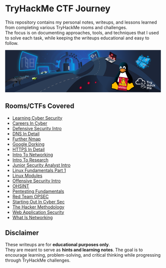# TryHackMe CTF Journey

This repository contains my personal notes, writeups, and lessons learned from completing various TryHackMe rooms and challenges.  
The focus is on documenting approaches, tools, and techniques that I used to solve each task, while keeping the writeups educational and easy to follow.  

![TryHackMe](./tryhackme.png)

## Rooms/CTFs Covered
- [Learning Cyber Security](./beginner-path-intro.md)
- [Careers In Cyber](./careers-in-cyber.md)
- [Defensive Security Intro](./defensive-security-intro.md)
- [DNS In Detail](./dns-in-detail.md)
- [Further Nmap](./further-nmap.md)
- [Google Dorking](./google-dorking.md)
- [HTTPS In Detail](./http-in-detail.md)
- [Intro To Networking](./intro-to-networking.md)
- [Intro To Research](./intro-to-research.md)
- [Junior Security Analyst Intro](./junior-security-analyst-intro.md)
- [Linux Fundamentals Part 1](./linux-fundamentals-part-1.md)
- [Linux Modules](./linux-modules.md)
- [Offensive Security Intro](./offensive-security-intro.md)
- [OHSINT](./ohsint.md)
- [Pentesting Fundamentals](./pentesting-fundamentals.md)
- [Red Team OPSEC](./red-team-opsec.md)
- [Starting Out In Cyber Sec](./starting-out-in-cyber-sec.md.md)
- [The Hacker Methodology](./the-hacker-methodology.md)
- [Web Application Security](./web-application-security.md)
- [What Is Networking](./whatisnetworking.md)

## Disclaimer
These writeups are for **educational purposes only**.  
They are meant to serve as **hints and learning notes**. The goal is to encourage learning, problem-solving, and critical thinking while progressing through TryHackMe challenges.  
